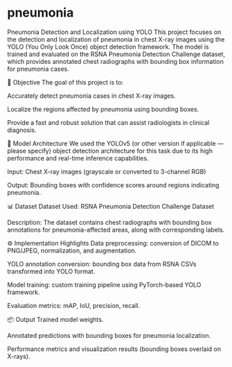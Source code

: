 # pneumonia
Pneumonia Detection and Localization using YOLO
This project focuses on the detection and localization of pneumonia in chest X-ray images using the YOLO (You Only Look Once) object detection framework. The model is trained and evaluated on the RSNA Pneumonia Detection Challenge dataset, which provides annotated chest radiographs with bounding box information for pneumonia cases.

🔬 Objective
The goal of this project is to:

Accurately detect pneumonia cases in chest X-ray images.

Localize the regions affected by pneumonia using bounding boxes.

Provide a fast and robust solution that can assist radiologists in clinical diagnosis.

🧠 Model Architecture
We used the YOLOv5 (or other version if applicable — please specify) object detection architecture for this task due to its high performance and real-time inference capabilities.

Input: Chest X-ray images (grayscale or converted to 3-channel RGB)

Output: Bounding boxes with confidence scores around regions indicating pneumonia.

📊 Dataset
Dataset Used: RSNA Pneumonia Detection Challenge Dataset

Description: The dataset contains chest radiographs with bounding box annotations for pneumonia-affected areas, along with corresponding labels.

⚙️ Implementation Highlights
Data preprocessing: conversion of DICOM to PNG/JPEG, normalization, and augmentation.

YOLO annotation conversion: bounding box data from RSNA CSVs transformed into YOLO format.

Model training: custom training pipeline using PyTorch-based YOLO framework.

Evaluation metrics: mAP, IoU, precision, recall.

📦 Output
Trained model weights.

Annotated predictions with bounding boxes for pneumonia localization.

Performance metrics and visualization results (bounding boxes overlaid on X-rays).
